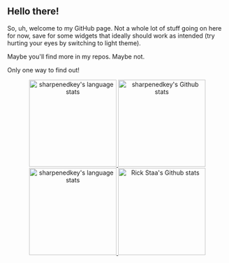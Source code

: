 ## Hello there!
<!-- General Kenobi! You are a bold one. -->

So, uh, welcome to my GitHub page. Not a whole lot of stuff going on here for now, save for some widgets that ideally should work as intended (try hurting your eyes by switching to light theme).

Maybe you'll find more in my repos. Maybe not. 

Only one way to find out!
<!-- Yes, yes, not that many of them, but you've gotta start somewhere ¯\_(ツ)_/¯ -->

<!-- Light Mode -->
<!-- Also, if you've ever wondered how to center a div, here's how: -->
<div align="center"> 
    <a href="https://github.com/anuraghazra/github-readme-stats#gh-light-mode-only">
        <img height=200 src="https://github-readme-stats-git-master-rstaa-rickstaa.vercel.app/api/top-langs/?username=sharpenedkey&layout=compact&langs_count=10&hide_border=1&role=OWNER,COLLABORATOR#gh-light-mode-only" alt="sharpenedkey's language stats" />
    </a>
    <a href="https://github.com/anuraghazra/github-readme-stats#gh-light-mode-only">
        <img height=200 src="https://github-readme-stats-git-master-rstaa-rickstaa.vercel.app/api?username=sharpenedkey&show_icons=true&count_private=true&line_height=28&hide_border=1&include_all_commits=true&card_width=450&role=OWNER,COLLABORATOR&exclude_repo=github-readme-stats#gh-light-mode-only" alt="sharpenedkey's Github stats" />
    </a>
</div>
<!-- The method might be just a little bit deprecated, but hey, it just works :todd: -->

<!-- Dark Mode -->
<div align="center"> 
    <a href="https://github.com/anuraghazra/github-readme-stats#gh-dark-mode-only">
        <img height=200 src="https://github-readme-stats-git-master-rstaa-rickstaa.vercel.app/api/top-langs/?username=sharpenedkey&layout=compact&langs_count=10&hide_border=1&role=OWNER,COLLABORATOR&theme=tokyonight&bg_color=000000#gh-dark-mode-only" alt="sharpenedkey's language stats" />
    </a>
    <a href="https://github.com/anuraghazra/github-readme-stats#gh-dark-mode-only">
        <img height=200 src="https://github-readme-stats-git-master-rstaa-rickstaa.vercel.app/api?username=sharpenedkey&show_icons=true&count_private=true&line_height=28&hide_border=1&include_all_commits=true&card_width=450&role=OWNER,COLLABORATOR&exclude_repo=github-readme-stats&theme=tokyonight&bg_color=000000#gh-dark-mode-only" alt="Rick Staa's Github stats" />
    </a>
</div>
